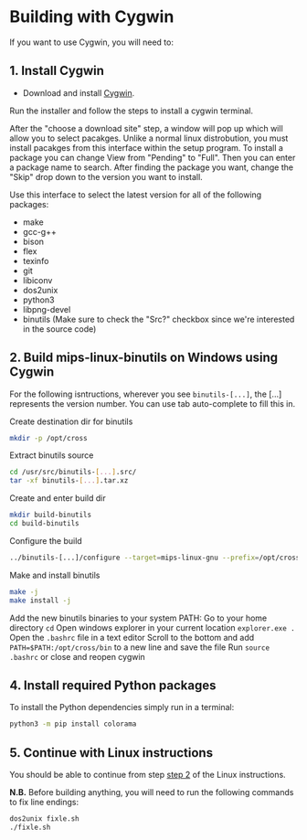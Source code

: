 # Building with Cygwin

If you want to use Cygwin, you will need to:


## 1. Install Cygwin

* Download and install [Cygwin](https://cygwin.com).

Run the installer and follow the steps to install a cygwin terminal.

After the "choose a download site" step, a window will pop up which will allow you to select pacakges.
Unlike a normal linux distrobution, you must install pacakges from this interface within the setup program.
To install a package you can change View from "Pending" to "Full".
Then you can enter a package name to search. After finding the package you want, change the "Skip" drop down
to the version you want to install.

Use this interface to select the latest version for all of the following packages:
* make
* gcc-g++
* bison
* flex
* texinfo
* git
* libiconv
* dos2unix
* python3
* libpng-devel
* binutils (Make sure to check the "Src?" checkbox since we're interested in the source code)

## 2. Build mips-linux-binutils on Windows using Cygwin
For the following isntructions, wherever you see `binutils-[...]`, the [...] represents the version number.
You can use tab auto-complete to fill this in.

Create destination dir for binutils
```bash
mkdir -p /opt/cross
```

Extract binutils source
```bash
cd /usr/src/binutils-[...].src/
tar -xf binutils-[...].tar.xz
```

Create and enter build dir
```bash
mkdir build-binutils
cd build-binutils
```

Configure the build
```bash
../binutils-[...]/configure --target=mips-linux-gnu --prefix=/opt/cross --disable-gprof --disable-nls --disable-werror --disable-gdb --disable-libdecnumber --disable-readline --disable-sim
```

Make and install binutils
```bash
make -j
make install -j
```

Add the new binutils binaries to your system PATH:
Go to your home directory `cd`
Open windows explorer in your current location `explorer.exe .`
Open the `.bashrc` file in a text editor
Scroll to the bottom and add `PATH=$PATH:/opt/cross/bin` to a new line and save the file
Run `source .bashrc` or close and reopen cygwin

## 4. Install required Python packages

To install the Python dependencies simply run in a terminal:

```bash
python3 -m pip install colorama
```

## 5. Continue with Linux instructions

You should be able to continue from step [step 2](../README.md#2-clone-the-repository) of the Linux instructions.

**N.B.** Before building anything, you will need to run the following commands to fix line endings:

```bash
dos2unix fixle.sh
./fixle.sh
```
